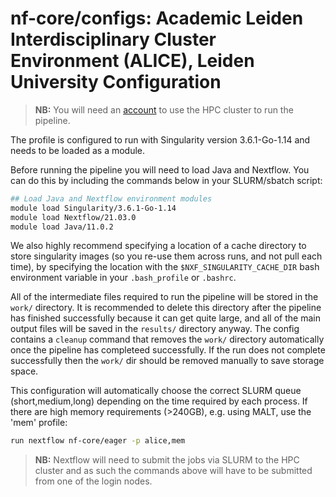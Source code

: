 # nf-core/configs: Academic Leiden Interdisciplinary Cluster Environment (ALICE), Leiden University Configuration

> **NB:** You will need an [account](https://wiki.alice.universiteitleiden.nl/index.php?title=Getting_an_account) to use the HPC cluster to run the pipeline.

The profile is configured to run with Singularity version 3.6.1-Go-1.14 and needs to be loaded as a module.

Before running the pipeline you will need to load Java and Nextflow. You can do this by including the commands below in your SLURM/sbatch script:

```bash
## Load Java and Nextflow environment modules
module load Singularity/3.6.1-Go-1.14
module load Nextflow/21.03.0
module load Java/11.0.2
```

We also highly recommend specifying a location of a cache directory to store singularity images (so you re-use them across runs, and not pull each time), by specifying the location with the `$NXF_SINGULARITY_CACHE_DIR` bash environment variable  in your `.bash_profile` or `.bashrc`.

All of the intermediate files required to run the pipeline will be stored in the `work/` directory. It is recommended to delete this directory after the pipeline has finished successfully because it can get quite large, and all of the main output files will be saved in the `results/` directory anyway.
The config contains a `cleanup` command that removes the `work/` directory automatically once the pipeline has completeed successfully. If the run does not complete successfully then the `work/` dir should be removed manually to save storage space.

This configuration will automatically choose the correct SLURM queue (short,medium,long) depending on the time required by each process. If there are
high memory requirements (>240GB), e.g. using MALT, use the 'mem' profile:

```bash
run nextflow nf-core/eager -p alice,mem
```

> **NB:** Nextflow will need to submit the jobs via SLURM to the HPC cluster and as such the commands above will have to be submitted from one of the login nodes.

